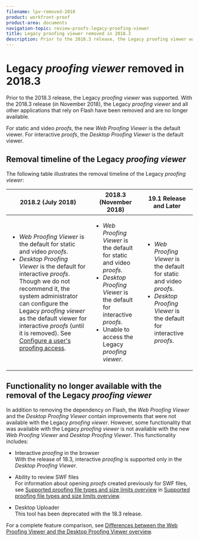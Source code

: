 ```yaml
---
filename: lpv-removed-2018
product: workfront-proof
product-area: documents
navigation-topic: review-proofs-legacy-proofing-viewer
title: Legacy proofing viewer removed in 2018.3
description: Prior to the 2018.3 release, the Legacy proofing viewer was supported. With the 2018.3 release (in November 2018), the Legacy proofing viewer and all other applications that rely on Flash have been removed and are no longer available.
---
```


# Legacy *proofing viewer* removed in 2018.3

Prior to the 2018.3 release, the Legacy *proofing viewer* was supported.&nbsp;With the 2018.3 release (in November 2018), the Legacy *proofing viewer* and all other applications that rely on Flash have been removed and are no longer available.&nbsp;

For static and video *proofs*, the new *Web Proofing Viewer* is the default viewer. For interactive *proofs*, the *Desktop Proofing Viewer* is the default viewer.

## Removal timeline of the Legacy *proofing viewer*

The following table illustrates the removal timeline of the Legacy *proofing viewer*:

<table cellspacing="15"> 
 <col> 
 <col> 
 <col> 
 <thead> 
  <tr> 
   <th><span class="bold">2018.2 (July 2018)</span> </th> 
   <th><span class="bold">2018.3 (November 2018)</span> </th> 
   <th><span class="bold">19.1 Release and Later</span> </th> 
  </tr> 
 </thead> 
 <tbody> 
  <tr> 
   <td> 
    <ul> 
     <li><em>Web Proofing Viewer</em> is the default for static and video <em>proofs</em>.</li> 
     <li><em>Desktop Proofing Viewer</em> is the default for interactive <em>proofs</em>. Though we do not recommend it, the system administrator can configure the Legacy <em>proofing viewer</em> as the default viewer for interactive <em>proofs</em> (until it is removed). See <a href="../../../administration-and-setup/manage-workfront/configure-proofing/configure-a-users-proofing-access.md" class="MCXref xref">Configure a user's proofing access</a>.</li> 
    </ul> </td> 
   <td> 
    <ul> 
     <li><em>Web Proofing Viewer</em> is the default for static and video <em>proofs</em>.</li> 
     <li><em>Desktop Proofing Viewer</em> is the default for interactive <em>proofs</em>.</li> 
     <li>Unable to access the Legacy <em>proofing viewer</em>.</li> 
    </ul> </td> 
   <td> 
    <ul> 
     <li><em>Web Proofing Viewer</em> is the default for static and video <em>proofs</em>.</li> 
     <li><em>Desktop Proofing Viewer</em> is the default for interactive <em>proofs</em>.</li> 
    </ul> </td> 
  </tr> 
 </tbody> 
</table>

## Functionality no longer available with the removal of the Legacy *proofing viewer*

In addition to removing the dependency on Flash, the *Web Proofing Viewer* and the *Desktop Proofing Viewer* contain improvements that were not available with the Legacy *proofing viewer*. However, some functionality that was available with the Legacy *proofing viewer* is not available with the new *Web Proofing Viewer* and *Desktop Proofing Viewer*. This functionality includes:

* Interactive *proofing* in the browser  
  With the release of 18.3, interactive *proofing* is supported only in the *Desktop Proofing Viewer*.

* Ability to review SWF files  
  For information about opening *proofs* created previously for SWF files, see [Supported proofing file types and size limits overview](../../../review-and-approve-work/proofing/proofing-overview/supported-proofing-file-types.md#about-swf-files) in [Supported proofing file types and size limits overview](../../../review-and-approve-work/proofing/proofing-overview/supported-proofing-file-types.md).

* Desktop Uploader  
  This tool has been deprecated with the 18.3 release.&nbsp;

For a complete feature comparison, see [Differences between the Web Proofing Viewer and the Desktop Proofing Viewer overview](../../../review-and-approve-work/proofing/proofing-overview/understand-differences-between-web-viewer.md).
